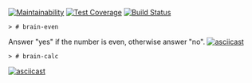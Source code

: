 [![Maintainability](https://api.codeclimate.com/v1/badges/d37a95bbac3ade96371f/maintainability)](https://codeclimate.com/github/zhd4nov/frontend-project-lvl1/maintainability)
[![Test Coverage](https://api.codeclimate.com/v1/badges/d37a95bbac3ade96371f/test_coverage)](https://codeclimate.com/github/zhd4nov/frontend-project-lvl1/test_coverage)
[![Build Status](https://travis-ci.org/zhd4nov/frontend-project-lvl1.svg?branch=master)](https://travis-ci.org/zhd4nov/frontend-project-lvl1)

```
> # brain-even
```
Answer "yes" if the number is even, otherwise answer "no".
[![asciicast](https://asciinema.org/a/yIjb5Uf5UfznI1KHERQjtOp9t.svg)](https://asciinema.org/a/yIjb5Uf5UfznI1KHERQjtOp9t)

```
> # brain-calc
```
[![asciicast](https://asciinema.org/a/wOrYWB9YxlXIU0b272ZswzyMp.svg)](https://asciinema.org/a/wOrYWB9YxlXIU0b272ZswzyMp)
